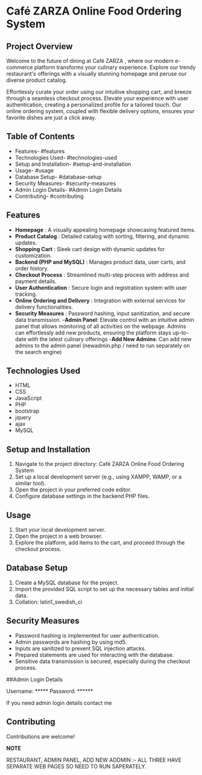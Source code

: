 # ************Café ZARZA Online Food Ordering System************



## Project Overview

Welcome to the future of dining at Café ZARZA , where our modern e-commerce platform transforms your culinary experience. Explore our trendy restaurant's offerings with a visually stunning homepage and peruse our diverse product catalog.

Effortlessly curate your order using our intuitive shopping cart, and breeze through a seamless checkout process. Elevate your experience with user authentication, creating a personalized profile for a tailored touch. Our online ordering system, coupled with flexible delivery options, ensures your favorite dishes are just a click away.


## Table of Contents

- Features- #features
- Technologies Used- #technologies-used
- Setup and Installation- #setup-and-installation
- Usage- #usage
- Database Setup- #database-setup
- Security Measures- #security-measures
- Admin Login Details- #Admin Login Details
- Contributing- #contributing


## Features

- **Homepage** : A visually appealing homepage showcasing featured items.
- **Product Catalog** : Detailed catalog with sorting, filtering, and dynamic updates.
- **Shopping Cart** : Sleek cart design with dynamic updates for customization.
- **Backend (PHP and MySQL)** : Manages product data, user carts, and order history.
- **Checkout Process** : Streamlined multi-step process with address and payment details.
- **User Authentication** : Secure login and registration system with user tracking.
- **Online Ordering and Delivery** : Integration with external services for delivery functionalities.
- **Security Measures** : Password hashing, input sanitization, and secure data 
transmission.
-**Admin Panel**: Elevate control with an intuitive admin panel that allows monitoring of all activities on the webpage. Admins can effortlessly add new products, ensuring the platform stays up-to-date with the latest culinary offerings
-**Add New Admins**: Can add new admins to the admin panel (newadmin.php / need to run separately on the search engine) 


## Technologies Used

- HTML
- CSS
- JavaScript
- PHP
- bootstrap
- jquery
- ajax
- MySQL


## Setup and Installation

1. Navigate to the project directory: Café ZARZA Online Food Ordering System
2. Set up a local development server (e.g., using XAMPP, WAMP, or a similar tool).
3. Open the project in your preferred code editor.
4. Configure database settings in the backend PHP files.


## Usage

1. Start your local development server.
2. Open the project in a web browser.
3. Explore the platform, add items to the cart, and proceed through the checkout process.


## Database Setup

1. Create a MySQL database for the project.
2. Import the provided SQL script to set up the necessary tables and initial data.
3. Collation: latin1_swedish_ci


## Security Measures

- Password hashing is implemented for user authentication.
- Admin passwords are hashing by using md5.
- Inputs are sanitized to prevent SQL injection attacks.
- Prepared statements are used for interacting with the database.
- Sensitive data transmission is secured, especially during the checkout process.


##Admin Login Details

Username: *****
Password: ******

If you need admin login details contact me


## Contributing

Contributions are welcome!




**********NOTE**********

RESTAURANT, ADMIN PANEL, ADD NEW ADDMIN :- ALL THREE HAVE SEPARATE WEB PAGES SO NEED TO RUN SAPERATELY. 
